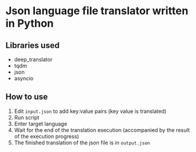 # Json language file translator written in Python
## Libraries used
* deep_translator
* tqdm
* json
* asyncio

## How to use
1. Edit `input.json` to add key:value pairs (key value is translated)
2. Run script
3. Enter target language
4. Wait for the end of the translation execution (accompanied by the result of the execution progress)
5. The finished translation of the json file is in `output.json`
